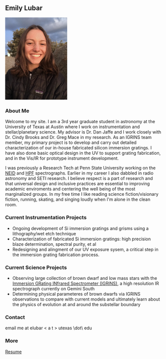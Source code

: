 ## Emily Lubar


<img src="/KittpeakPhoto.jpg" width = 200>
<!-- ![](KittpeakPhoto.jpg) -->

### About Me

Welcome to my site. I am a 3rd year graduate student in astronomy at the University of Texas at Austin where I work on instrumentation and stellar/planetary science. My advisor is Dr. Dan Jaffe and I work closely with Dr. Cindy Brooks and Dr. Greg Mace in my research. As an IGRINS team member, my primary project is to develop and carry out detailed characterization of our in-house fabricated silicon immersion gratings. I have also done basic optical design in the UV to support grating fabrication, and in the Vis/IR for prototype instrument development. 

I was previously a Research Tech at Penn State University working on the [NEID](https://neid.psu.edu/) and [HPF](https://hpf.psu.edu/what-is-hpf/) spectrographs. Earlier in my career I also dabbled in radio astronomy and SETI research. I believe respect is a part of research and that universal design and inclusive practices are essential to improving academic enviroments and centering the well being of the most marginalized groups. In my free time I like reading science fiction/visionary fiction, running, skating, and singing loudly when I'm alone in the clean room.

### Current Instrumentation Projects
- Ongoing development of Si immersion gratings and grisms using a lithography/wet etch technique 
- Characterization of fabricated Si immersion gratings: high precision blaze determination, spectral purity, et al
- Redesigning and alingment of our UV exposure sysem, a critical step in the immersion grating fabrication process.

### Current Science Projects
- Observing large collection of brown dwarf and low mass stars with the [Immersion GRating INfrared Spectrometer (IGRINS)](https://www.as.utexas.edu/astronomy/research/people/jaffe/igrins.html), a high resolution IR spectrograph currently on Gemini South
- Determining physical parameteres of brown dwarfs via IGRINS observations to compare with current models and ultimately learn about the physics of evolution at and around the substellar boundary

### Contact

email me at elubar < a t > utexas \dot\ edu

### More 

<!-- [CV](https://drive.google.com/file/d/1N6rhqR_u-z4T0fiZ_9LbyWz8VHw9cgvy/view?usp=sharing) -->


[Resume](https://drive.google.com/file/d/13dE0V9uAdpz_6o10_6PitcG8XKgrhbND/view?usp=sharing)

<!-- ### [CV](https://drive.google.com/file/d/1YpnLFU4L_L2bMPfY5RbxC5a_BMhphQvG/view?usp=sharing) -->

<!-- ### Past Research and Work
- -  -->

<!-- [Link](url) and ![Image](src) -->

<!-- 
For more details see [GitHub Flavored Markdown](https://guides.github.com/features/mastering-markdown/). -->

<!-- ### Jekyll Themes

Your Pages site will use the layout and styles from the Jekyll theme you have selected in your [repository settings](https://github.com/elubar/elubar.github.io/settings/pages). The name of this theme is saved in the Jekyll `_config.yml` configuration file.

### Support or Contact

Having trouble with Pages? Check out our [documentation](https://docs.github.com/categories/github-pages-basics/) or [contact support](https://support.github.com/contact) and we’ll help you sort it out.
 -->
